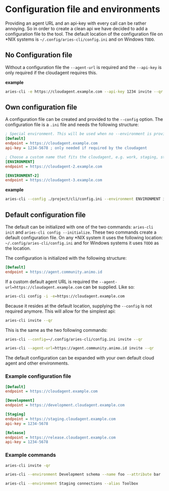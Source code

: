# Configuration file and environments

Providing an agent URL and an api-key with every call can be rather annoying. So in order to create a clean api we have decided to add a configuration file to the tool. The default location of the configuration file on \*NIX systems is `~/.config/aries-cli/config.ini` and on Windows `TODO`.

## No Configuration file

Without a configuration file the `--agent-url` is required and the `--api-key` is only required if the cloudagent requires this.

**example**

```sh
aries-cli -e https://cloudagent.example.com --api-key 1234 invite --qr
```

## Own configuration file

A configuration file can be created and provided to the `--config` option. The configuration file is a `.ini` file and needs the following structure:

```ini
; Special environment. This will be used when no --environment is provided
[Default]
endpoint = https://cloudagent.example.com
api-key = 1234-5678 ; only needed if required by the cloudagent

; Choose a custom name that fits the cloudagent, e.g. work, staging, stable, etc.
[ENVIRONMENT]
endpoint = https://cloudagent-2.example.com

[ENVIRONMENT-2]
endpoint = https://cloudagent-3.example.com
```

**example**

```sh
aries-cli --config ./project/cli/config.ini --environment ENVIRONMENT invite
```

## Default configuration file

The default can be initialized with one of the two commands: `aries-cli init` and `aries-cli config --initialize`. These two commands create a default configuration file. On any \*NIX system it uses the following location: `~/.config/aries-cli/config.ini` and for Windows systems it uses `TODO` as the location.

The configuration is initialized with the following structure:

```ini
[Default]
endpoint = https://agent.community.animo.id
```

If a custom default agent URL is required the `--agent-url=https://cloudagent.example.com` can be supplied. Like so:

```sh
aries-cli config -i -e=https://cloudagent.example.com
```

Because it resides at the default location, supplying the `--config` is not required anymore. This will allow for the simplest api:

```sh
aries-cli invite --qr
```

This is the same as the two following commands:

```sh
aries-cli --config=~/.config/aries-cli/config.ini invite --qr

aries-cli --agent-url=https://agent.community.animo.id invite --qr
```

The default configuration can be expanded with your own default cloud agent and other environments.

### Example configuration file

```ini
[Default]
endpoint = https://cloudagent.example.com

[Development]
endpoint = https://development.cloudagent.example.com

[Staging]
endpoint = https://staging.cloudagent.example.com
api-key = 1234-5678

[Release]
endpoint = https://release.cloudagent.example.com
api-key = 1234-5678
```

### Example commands

```sh
aries-cli invite -qr

aries-cli --environment Development schema --name foo --attribute bar

aries-cli --environment Staging connections --alias Toolbox
```
